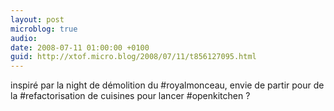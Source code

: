 ```yaml
---
layout: post
microblog: true
audio: 
date: 2008-07-11 01:00:00 +0100
guid: http://xtof.micro.blog/2008/07/11/t856127095.html
---
```

inspiré par la night de démolition du #royalmonceau, envie de partir pour de la #refactorisation de cuisines pour lancer #openkitchen ?
